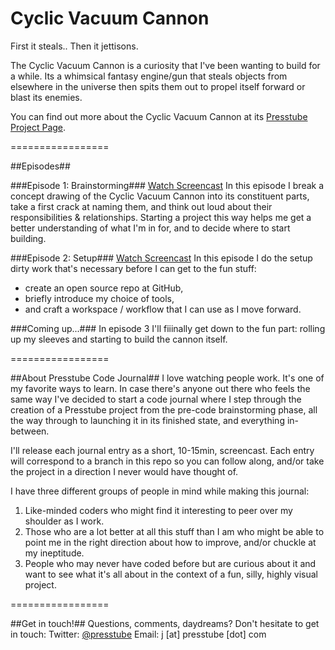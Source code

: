 Cyclic Vacuum Cannon
====================
First it steals.. Then it jettisons.

The Cyclic Vacuum Cannon is a curiosity that I've been wanting to build for a while. Its a whimsical fantasy engine/gun that steals objects from elsewhere in the universe then spits them out to propel itself forward or blast its enemies. 

You can find out more about the Cyclic Vacuum Cannon at its [Presstube Project Page](http://presstube.com/cyclic-vacuum-cannon "Cyclic Vacuum Cannon at Presstube").


=================


##Episodes##

###Episode 1: Brainstorming###
[Watch Screencast](https://vimeo.com/48454761 "CVC - Brainstorming on Vimeo")
In this episode I break a concept drawing of the Cyclic Vacuum Cannon into its constituent parts, take a first crack at naming them, and think out loud about their responsibilities & relationships. Starting a project this way helps me get a better understanding of what I'm in for, and to decide where to start building.

###Episode 2: Setup###
[Watch Screencast](https://vimeo.com/48454761 "CVC - Brainstorming on Vimeo")
In this episode I do the setup dirty work that's necessary before I can get to the fun stuff: 
- create an open source repo at GitHub, 
- briefly introduce my choice of tools, 
- and craft a workspace / workflow that I can use as I move forward.

###Coming up...###
In episode 3 I'll fiiinally get down to the fun part: rolling up my sleeves and starting to build the cannon itself.


=================


##About Presstube Code Journal##
I love watching people work. It's one of my favorite ways to learn. In case there's anyone out there who feels the same way I've decided to start a code journal where I step through the creation of a Presstube project from the pre-code brainstorming phase, all the way through to launching it in its finished state, and everything in-between. 

I'll release each journal entry as a short, 10-15min, screencast. Each entry will correspond to a branch in this repo so you can follow along, and/or take the project in a direction I never would have thought of.

I have three different groups of people in mind while making this journal:
1. Like-minded coders who might find it interesting to peer over my shoulder as I work.
2. Those who are a lot better at all this stuff than I am who might be able to point me in the right direction about how to improve, and/or chuckle at my ineptitude.
3. People who may never have coded before but are curious about it and want to see what it's all about in the context of a fun, silly, highly visual project.


=================


##Get in touch!##
Questions, comments, daydreams?
Don't hesitate to get in touch:
Twitter: [@presstube](http://twitter.com/presstube "Presstube on Twitter")
Email: j [at] presstube [dot] com




